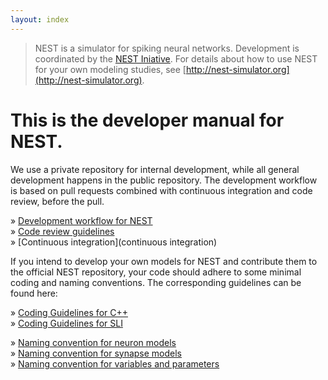 ```yaml
---
layout: index
---
```


> NEST is a simulator for spiking neural networks. Development is
  coordinated by the [NEST Iniative](http://nest-initiative.org). For
  details about how to use NEST for your own modeling studies, see
  [http://nest-simulator.org](http://nest-simulator.org).

# This is the developer manual for NEST.

We use a private repository for internal development, while all
general development happens in the public repository. The development
workflow is based on pull requests combined with continuous
integration and code review, before the pull.

» [Development workflow for NEST](development_workflow)  
» [Code review guidelines](code_review_guidelines)  
» [Continuous integration](continuous integration)  

If you intend to develop your own models for NEST and contribute them
to the official NEST repository, your code should adhere to some
minimal coding and naming conventions. The corresponding guidelines
can be found here:

» [Coding Guidelines for C++](coding_guidelines_c++)  
» [Coding Guidelines for SLI](coding_guidelines_sli)  

» [Naming convention for neuron models](neuron_model_naming)  
» [Naming convention for synapse models](synapse_model_naming)  
» [Naming convention for variables and parameters](variables_parameters_naming)  
